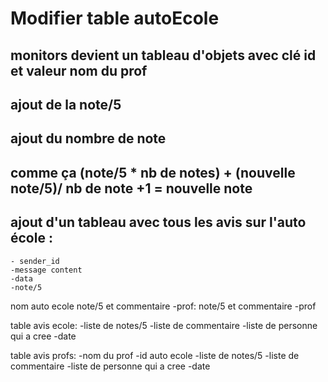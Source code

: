 # Modifier table autoEcole

## monitors devient un tableau d'objets avec clé id et valeur nom du prof
## ajout de la note/5
## ajout du nombre de note
## comme ça (note/5 * nb de notes) + (nouvelle note/5)/ nb de note +1 = nouvelle note
## ajout d'un tableau avec tous les avis sur l'auto école :
    - sender_id
    -message content
    -data
    -note/5

nom auto ecole
note/5 et commentaire
-prof: note/5 et commentaire
-prof


table avis ecole:
-liste de notes/5
-liste de commentaire
-liste de personne qui a cree
-date

table avis profs:
-nom du prof
-id auto ecole
-liste de notes/5
-liste de commentaire
-liste de personne qui a cree
-date